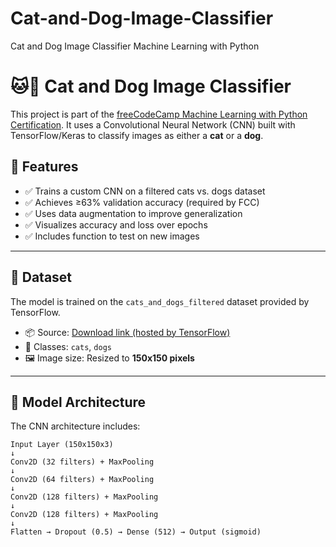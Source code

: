 # Cat-and-Dog-Image-Classifier
Cat and Dog Image Classifier  Machine Learning with Python
# 🐱🐶 Cat and Dog Image Classifier

This project is part of the [freeCodeCamp Machine Learning with Python Certification](https://www.freecodecamp.org/learn/machine-learning-with-python/machine-learning-with-python-projects/cat-and-dog-image-classifier). It uses a Convolutional Neural Network (CNN) built with TensorFlow/Keras to classify images as either a **cat** or a **dog**.

## 🚀 Features

- ✅ Trains a custom CNN on a filtered cats vs. dogs dataset
- ✅ Achieves ≥63% validation accuracy (required by FCC)
- ✅ Uses data augmentation to improve generalization
- ✅ Visualizes accuracy and loss over epochs
- ✅ Includes function to test on new images

---

## 📁 Dataset

The model is trained on the `cats_and_dogs_filtered` dataset provided by TensorFlow.

- 📦 Source: [Download link (hosted by TensorFlow)](https://storage.googleapis.com/mledu-datasets/cats_and_dogs_filtered.zip)
- 🐾 Classes: `cats`, `dogs`
- 🖼️ Image size: Resized to **150x150 pixels**

---

## 🧠 Model Architecture

The CNN architecture includes:

```plaintext
Input Layer (150x150x3)
↓
Conv2D (32 filters) + MaxPooling
↓
Conv2D (64 filters) + MaxPooling
↓
Conv2D (128 filters) + MaxPooling
↓
Conv2D (128 filters) + MaxPooling
↓
Flatten → Dropout (0.5) → Dense (512) → Output (sigmoid)
